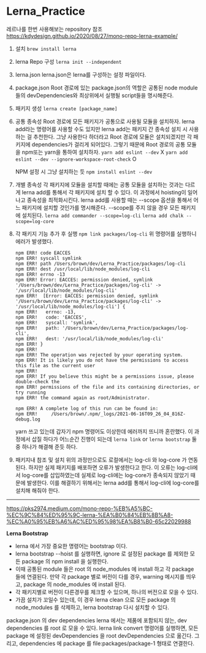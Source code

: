 # Lerna_Practice

레르나를 한번 사용해보는 repository 참조 https://kdydesign.github.io/2020/08/27/mono-repo-lerna-example/

1. 설치
   `brew install lerna`

2. lerna Repo 구성
   `lerna init --independent`

3. lerna.json
   lerna.json은 lerna를 구성하는 설정 파일이다.

4. package.json
   Root 경로에 있는 package.json의 역할은 공통된 node module들의 devDependencies와 최상위에서 실행될 script들을 명시해준다.

5. 패키지 생성
   `lerna create [package_name]`

6. 공통 종속성
   Root 경로에 모든 패키지가 공통으로 사용될 모듈을 설치하자.
   lerna add라는 명령어를 사용할 수도 있지만 lerna add는 패키지 간 종속성 설치 시 사용하는 걸 추천한다.
   그냥 사용한다 하더라고 Root 경로에 모듈은 설치되겠지만 각 패키지에 dependencies가 걸리게 되어있다.
   그렇기 때문에 Root 경로의 공통 모듈을 npm또는 yarn을 통하여 설치하자.
   `yarn add eslint --dev` X
   `yarn add eslint --dev --ignore-workspace-root-check` O

   NPM 설정 시 그냥 설치하는 듯 `npm install eslint --dev`

7. 개별 종속성
   각 패키지에 모듈을 설치할 때에는 공통 모듈을 설치하는 것과는 다르게 lerna add를 통해서 각 패키지에 설치 할 수 있다. 이 과정에서 hoisting이 일어나고 종속성을 최적화시킨다.
   lerna add를 사용할 때는 --scope 옵션을 통해서 어느 패키지에 설치할 것인가를 명시해준다. --scope를 주지 않을 경우 모든 패키지에 설치된다.
   `lerna add commander --scope=log-cli`
   `lerna add chalk --scope=log-core`

8. 각 패키지 기능 추가 후 실행
   `npm link packages/log-cli`
   위 명령어를 실행하니 에러가 발생했다.

   ```
   npm ERR! code EACCES
   npm ERR! syscall symlink
   npm ERR! path /Users/brown/dev/Lerna_Practice/packages/log-cli
   npm ERR! dest /usr/local/lib/node_modules/log-cli
   npm ERR! errno -13
   npm ERR! Error: EACCES: permission denied, symlink '/Users/brown/dev/Lerna_Practice/packages/log-cli' -> '/usr/local/lib/node_modules/log-cli'
   npm ERR!  [Error: EACCES: permission denied, symlink '/Users/brown/dev/Lerna_Practice/packages/log-cli' -> '/usr/local/lib/node_modules/log-cli'] {
   npm ERR!   errno: -13,
   npm ERR!   code: 'EACCES',
   npm ERR!   syscall: 'symlink',
   npm ERR!   path: '/Users/brown/dev/Lerna_Practice/packages/log-cli',
   npm ERR!   dest: '/usr/local/lib/node_modules/log-cli'
   npm ERR! }
   npm ERR!
   npm ERR! The operation was rejected by your operating system.
   npm ERR! It is likely you do not have the permissions to access this file as the current user
   npm ERR!
   npm ERR! If you believe this might be a permissions issue, please double-check the
   npm ERR! permissions of the file and its containing directories, or try running
   npm ERR! the command again as root/Administrator.

   npm ERR! A complete log of this run can be found in:
   npm ERR!     /Users/brown/.npm/_logs/2021-06-16T09_26_04_816Z-debug.log
   ```

   yarn 쓰고 있는데 갑자기 npm 명령어도 이상한데 에러까지 뜨니까 혼란했다.
   이 과정에서 삽질 하다가 어느순간 진행이 되는데
   `lerna link` or `lerna bootstrap` 둘 중 하나가 해결해 준듯 하다.

9. 패키지내 참조 및 설치
   위의 과정만으로도 로컬에서는 log-cli 와 log-core 가 연동된다. 하지만 실제 패키지를 배포하면 오류가 발생한다고 한다.
   이 오류는 log-cli에서 log-core를 삽입하였는데 실제로 log-cli에는 log-core가 종속되지 않았기 때문에 발생한다. 이를 해결하기 위해서는 lerna add를 통해서 log-cli에 log-core를 설치해 해줘야 한다.

---

https://pks2974.medium.com/mono-repo-%EB%A5%BC-%EC%9C%84%ED%95%9C-lerna-%EA%B0%84%EB%8B%A8-%EC%A0%95%EB%A6%AC%ED%95%98%EA%B8%B0-65c22029988

**Lerna Bootstrap**

- lerna 에서 가장 중요한 명령어는 bootstrap 이다.
- lerna bootstrap --hoist 를 실행하면, ignore 로 설정된 package 를 제외한 모든 package 의 npm install 을 실행한다.
- 이때 공통된 module 들은 root 의 node_modules 에 install 하고 각 package 들에 연결된다. 만약 각 package 별로 버전이 다를 경우, warning 메시지를 띄우고, package 의 node_modules 에 install 된다.
- 각 패키지별로 버전이 다른경우를 체크할 수 있으며, 하나의 버전으로 모을 수 있다.
- 가끔 설치가 꼬일수 있는데, 이 경우 lerna clean 으로 모든 package 의 node_modules 를 삭제하고, lerna bootstrap 다시 설치할 수 있다.

package.json 의 dev dependencies
lerna 에서는 제품에 포함되지 않는, dev dependencies 를 root 로 모을 수 있다.
lerna link convert 명령어를 실행하면, 모든 package 에 설정된 devDependencies 을 root devDependencies 으로 옮긴다.
그리고, dependencies 에 package 를 file:packages/package-1 형태로 연결한다.
